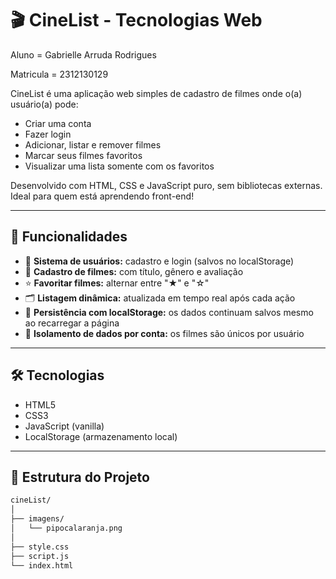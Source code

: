 # 🎬 CineList - Tecnologias Web

Aluno = Gabrielle Arruda Rodrigues

Matricula = 2312130129


CineList é uma aplicação web simples de cadastro de filmes onde o(a) usuário(a) pode:

- Criar uma conta
- Fazer login
- Adicionar, listar e remover filmes
- Marcar seus filmes favoritos
- Visualizar uma lista somente com os favoritos

Desenvolvido com HTML, CSS e JavaScript puro, sem bibliotecas externas. Ideal para quem está aprendendo front-end!

---

## 🚀 Funcionalidades

- 👤 **Sistema de usuários:** cadastro e login (salvos no localStorage)
- 🎥 **Cadastro de filmes:** com título, gênero e avaliação
- ⭐ **Favoritar filmes:** alternar entre "★" e "☆"
- 🗂️ **Listagem dinâmica:** atualizada em tempo real após cada ação
- 💾 **Persistência com localStorage:** os dados continuam salvos mesmo ao recarregar a página
- 🔐 **Isolamento de dados por conta:** os filmes são únicos por usuário

---

## 🛠️ Tecnologias

- HTML5
- CSS3
- JavaScript (vanilla)
- LocalStorage (armazenamento local)

---

## 📁 Estrutura do Projeto

```bash
cineList/
│
├── imagens/
│   └── pipocalaranja.png
│
├── style.css
├── script.js
└── index.html
